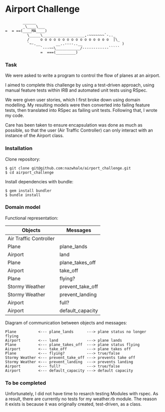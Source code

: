 Airport Challenge
=================

```
        ______
        _\____\___
=  = ==(____MA____)
          \_____\___________________,-~~~~~~~`-.._
          /     o o o o o o o o o o o o o o o o  |\_
          `~-.__       __..----..__                  )
                `---~~\___________/------------`````
                =  ===(_________)

```

### Task

We were asked to write a program to control the flow of planes at an airport.

I aimed to complete this challenge by using a test-driven approach, using manual feature tests within IRB and automated unit tests using RSpec.

We were given user stories, which I first broke down using domain modelling. My resulting models were then converted into failing feature tests, then translated into RSpec as failing unit tests. Following that, I wrote my code.

Care has been taken to ensure encapsulation was done as much as possible, so that the user (Air Traffic Controller) can only interact with an instance of the Airport class.

### Installation

Clone repository:
```
$ git clone git@github.com:nazwhale/airport_challenge.git
$ cd airport_challenge
```

Install dependencies with bundle:
```
$ gem install bundler
$ bundle install
```

### Domain model

Functional representation:

| Objects                  | Messages                 |
| ------------------------ | ------------------------ |
| Air Traffic Controller   |            |
| Plane                    | plane_lands         |
| Airport                  | land             |
| Plane                    | plane_takes_off          |
| Airport                  | take_off            |
| Plane                    | flying?          |
| Stormy Weather           | prevent_take_off         |
| Stormy Weather           | prevent_landing         |
| Airport                  | full?           |
| Airport                  | default_capacity          |

Diagram of communication between objects and messages:

```
Plane          <--- plane_lands      ---> plane status no longer flying
Airport        <--- land             ---> plane lands
Plane          <--- plane_takes_off  ---> plane status flying
Airport        <--- take_off         ---> plane takes off
Plane          <--- flying?          ---> true/false
Stormy Weather <--- prevent_take_off ---> prevents take off
Stormy Weather <--- prevent_landing  ---> prevents landing
Airport        <--- full?            ---> true/false
Airport        <--- default_capacity ---> default capacity
```

<!-- Update to add instructions of how app is used from a users perspective, with IRB transcript -->
<!-- add user stories -->


### To be completed

Unfortunately, I did not have time to resarch testing Modules with rspec. As a result, there are currently no tests for my weather.rb module. The reason it exists is because it was originally created, test-driven, as a class.
